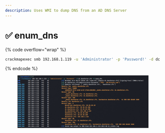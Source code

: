 ```yaml
---
description: Uses WMI to dump DNS from an AD DNS Server
---
```


# ✅ enum\_dns

{% code overflow="wrap" %}
```bash
crackmapexec smb 192.168.1.119 -u 'Administrator' -p 'Password!' -d dc.deathstar.rfs -M enum_dns
```
{% endcode %}

<figure><img src="../../../.gitbook/assets/image (23).png" alt=""><figcaption></figcaption></figure>
